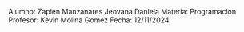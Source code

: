 Alumno: Zapien Manzanares Jeovana Daniela
Materia: Programacion
Profesor: Kevin Molina Gomez
Fecha: 12/11/2024
